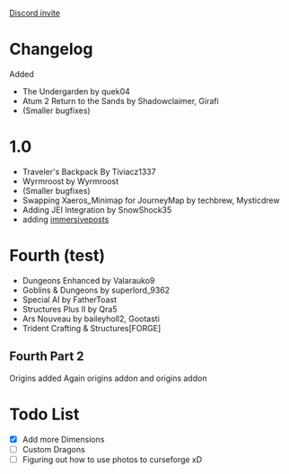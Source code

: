 [Discord invite](https://discord.gg/tGyZvxcpPb)

# Changelog
 
Added
- The Undergarden by quek04
- Atum 2 Return to the Sands by Shadowclaimer, Girafi
- (Smaller bugfixes)

# 1.0
- Traveler's Backpack By Tiviacz1337
- Wyrmroost by Wyrmroost
- (Smaller bugfixes)
- Swapping Xaeros_Minimap for JourneyMap by techbrew, Mysticdrew
- Adding JEI Integration by SnowShock35
- adding [immersiveposts](https://www.curseforge.com/minecraft/mc-mods/immersiveposts)

# Fourth (test) 
- Dungeons Enhanced by Valarauko9
- Goblins & Dungeons by superlord_9362
- Special AI by FatherToast
- Structures Plus II by Qra5
- Ars Nouveau by baileyholl2, Gootasti
- Trident Crafting & Structures[FORGE]
## Fourth Part 2 
Origins added Again
origins addon
and origins addon

# Todo List
- [x] Add more Dimensions
- [ ] Custom Dragons
- [ ] Figuring out how to use photos to curseforge xD
